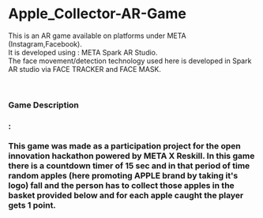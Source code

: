 # Apple_Collector-AR-Game




This is an AR game available on platforms under META (Instagram,Facebook).
<br>
It is developed using : META Spark AR Studio.
<br>
The face movement/detection technology used here is developed in Spark AR studio via FACE TRACKER and FACE MASK.
<br>

<br>
<h3>Game Description<h3>: 
<br>
<br>
This game was made as a participation project for the open innovation hackathon powered by META X Reskill. In this game there is a countdown timer of 15 sec and in that period of time random apples (here promoting APPLE brand by taking it's logo) fall and the person has to collect those apples in the basket provided below and for each apple caught the player gets 1 point. 
